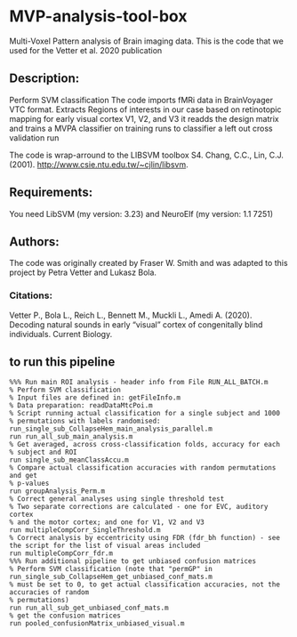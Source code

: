 # MVP-analysis-tool-box
Multi-Voxel Pattern analysis of Brain imaging data. 
This is the code that we used for the Vetter et al. 2020 publication

## Description: 
Perform SVM classification
The code imports fMRi data in BrainVoyager VTC format. Extracts Regions of interests in our case based on retinotopic mapping for early visual cortex V1, V2, and V3
it readds the design matrix and trains a MVPA classifier on training runs to classifier a left out cross validation run 

The code is wrap-arround to the LIBSVM toolbox 
S4. Chang, C.C., Lin, C.J. (2001). http://www.csie.ntu.edu.tw/~cjlin/libsvm.

## Requirements:
You need LibSVM (my version: 3.23) and NeuroElf (my version: 1.1 7251)

## Authors: 
The code was originally created by Fraser W. Smith and was adapted to this project by Petra Vetter and Lukasz Bola.

### Citations:  
Vetter P., Bola L., Reich L., Bennett M., Muckli L., Amedi A. (2020). Decoding natural sounds in early “visual” cortex of congenitally blind individuals. Current Biology.

## to run this pipeline

~~~
%%% Run main ROI analysis - header info from File RUN_ALL_BATCH.m
% Perform SVM classification
% Input files are defined in: getFileInfo.m
% Data preparation: readDataMtcPoi.m
% Script running actual classification for a single subject and 1000
% permutations with labels randomised: run_single_sub_CollapseHem_main_analysis_parallel.m
run run_all_sub_main_analysis.m
% Get averaged, across cross-classification folds, accuracy for each
% subject and ROI
run single_sub_meanClassAccu.m
% Compare actual classification accuracies with random permutations and get
% p-values
run groupAnalysis_Perm.m
% Correct general analyses using single threshold test
% Two separate corrections are calculated - one for EVC, auditory cortex
% and the motor cortex; and one for V1, V2 and V3
run multipleCompCorr_SingleThreshold.m
% Correct analysis by eccentricity using FDR (fdr_bh function) - see the script for the list of visual areas included 
run multipleCompCorr_fdr.m
%%% Run additional pipeline to get unbiased confusion matrices
% Perform SVM classification (note that "permGP" in run_single_sub_CollapseHem_get_unbiased_conf_mats.m 
% must be set to 0, to get actual classification accuracies, not the accuracies of random
% permutations)
run run_all_sub_get_unbiased_conf_mats.m
% get the confusion matrices
run pooled_confusionMatrix_unbiased_visual.m
~~~
